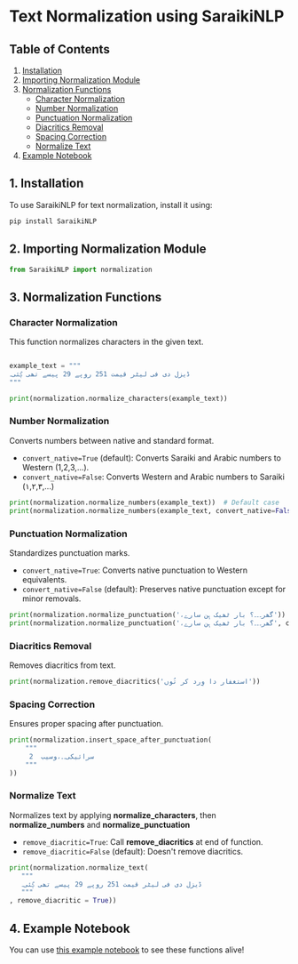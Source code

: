 # Text Normalization using SaraikiNLP

## Table of Contents
1. [Installation](#1-installation)
2. [Importing Normalization Module](#2-importing-normalization-module)
3. [Normalization Functions](#3-normalization-functions)
   - [Character Normalization](#character-normalization)
   - [Number Normalization](#number-normalization)
   - [Punctuation Normalization](#punctuation-normalization)
   - [Diacritics Removal](#diacritics-removal)
   - [Spacing Correction](#spacing-correction)
   - [Normalize Text](#normalize-text)
4. [Example Notebook](#4-example-notebook)

## 1. Installation
To use SaraikiNLP for text normalization, install it using:
```python
pip install SaraikiNLP
```

## 2. Importing Normalization Module
```python
from SaraikiNLP import normalization
```
## 3. Normalization Functions

### Character Normalization
This function normalizes characters in the given text.
```python

example_text = """
ڈیزل دی فی لیٹر قیمت 251 روپے 29 پیسے تھی ڳئی۔
"""

print(normalization.normalize_characters(example_text))
```

### Number Normalization
Converts numbers between native and standard format.

- `convert_native=True` (default): Converts Saraiki and Arabic numbers to Western (1,2,3,...).
- `convert_native=False`: Converts Western and Arabic numbers to Saraiki (١,٢,٣,...)

```python
print(normalization.normalize_numbers(example_text))  # Default case
print(normalization.normalize_numbers(example_text, convert_native=False))
```

### Punctuation Normalization
Standardizes punctuation marks.

- `convert_native=True`: Converts native punctuation to Western equivalents.
- `convert_native=False` (default): Preserves native punctuation except for minor removals.

```python
print(normalization.normalize_punctuation('،گھر۔۔۔؟ بار ٹھیک ہِن سارے'))  # Default case
print(normalization.normalize_punctuation('،گھر۔۔۔؟ بار ٹھیک ہِن سارے', convert_native=True))
```

### Diacritics Removal
Removes diacritics from text.
```python
print(normalization.remove_diacritics('استغفار دا وِرد کر تُوں'))
```

### Spacing Correction
Ensures proper spacing after punctuation.
```python
print(normalization.insert_space_after_punctuation(
    """
     2  سرائیکی۔۔،وسیب
    """
))
```

### Normalize Text
Normalizes text by applying **normalize_characters**, then **normalize_numbers** and **normalize_punctuation**

- `remove_diacritic=True`: Call **remove_diacritics** at end of function.
- `remove_diacritic=False` (default): Doesn't remove diacritics.


```python
print(normalization.normalize_text(
   """
   ڈیزل دی فی لیٹر قیمت 251 روپے 29 پیسے تھی ڳئی۔
   """
, remove_diacritic = True))
```

## 4. Example Notebook
You can use [this example notebook](https://colab.research.google.com/github/SaraikiNLP/SaraikiNLP/blob/main/Notebooks/normalization.ipynb) to see these functions alive!
